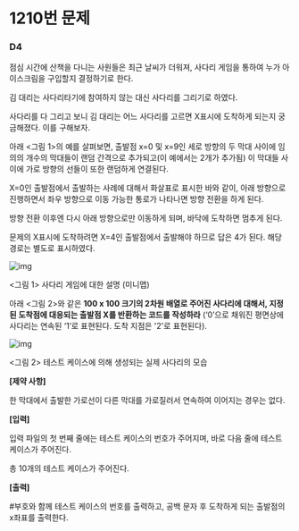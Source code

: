 # 1210번 문제

### D4

점심 시간에 산책을 다니는 사원들은 최근 날씨가 더워져, 사다리 게임을 통하여 누가 아이스크림을 구입할지 결정하기로 한다.

김 대리는 사다리타기에 참여하지 않는 대신 사다리를 그리기로 하였다.

사다리를 다 그리고 보니 김 대리는 어느 사다리를 고르면 X표시에 도착하게 되는지 궁금해졌다. 이를 구해보자.

아래 <그림 1>의 예를 살펴보면, 출발점 x=0 및 x=9인 세로 방향의 두 막대 사이에 임의의 개수의 막대들이 랜덤 간격으로 추가되고(이 예에서는 2개가 추가됨) 이 막대들 사이에 가로 방향의 선들이 또한 랜덤하게 연결된다.

X=0인 출발점에서 출발하는 사례에 대해서 화살표로 표시한 바와 같이, 아래 방향으로 진행하면서 좌우 방향으로 이동 가능한 통로가 나타나면 방향 전환을 하게 된다.

방향 전환 이후엔 다시 아래 방향으로만 이동하게 되며, 바닥에 도착하면 멈추게 된다.

문제의 X표시에 도착하려면 X=4인 출발점에서 출발해야 하므로 답은 4가 된다. 해당 경로는 별도로 표시하였다.
 

![img](https://swexpertacademy.com/main/common/fileDownload.do?downloadType=CKEditorImages&fileId=AV2XUuEKDXYBBASl)

<그림 1> 사다리 게임에 대한 설명 (미니맵)


아래 <그림 2>와 같은 **100 x 100 크기의 2차원 배열로 주어진 사다리에 대해서, 지정된 도착점에 대응되는 출발점 X를 반환하는 코드를 작성하라** (‘0’으로 채워진 평면상에 사다리는 연속된 ‘1’로 표현된다. 도착 지점은 '2'로 표현된다).
 

 ![img](https://swexpertacademy.com/main/common/fileDownload.do?downloadType=CKEditorImages&fileId=AV2XU1t6DXcBBASl)

<그림 2> 테스트 케이스에 의해 생성되는 실제 사다리의 모습


**[제약 사항]**

한 막대에서 출발한 가로선이 다른 막대를 가로질러서 연속하여 이어지는 경우는 없다.

**[입력]**

입력 파일의 첫 번째 줄에는 테스트 케이스의 번호가 주어지며, 바로 다음 줄에 테스트 케이스가 주어진다.

총 10개의 테스트 케이스가 주어진다.

**[출력]**

\#부호와 함께 테스트 케이스의 번호를 출력하고, 공백 문자 후 도착하게 되는 출발점의 x좌표를 출력한다.